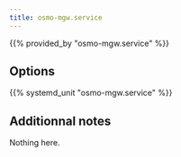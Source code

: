 ```yaml
---
title: osmo-mgw.service
---
```


{{% provided_by "osmo-mgw.service" %}}

## Options

{{% systemd_unit "osmo-mgw.service" %}}

## Additionnal notes

Nothing here.